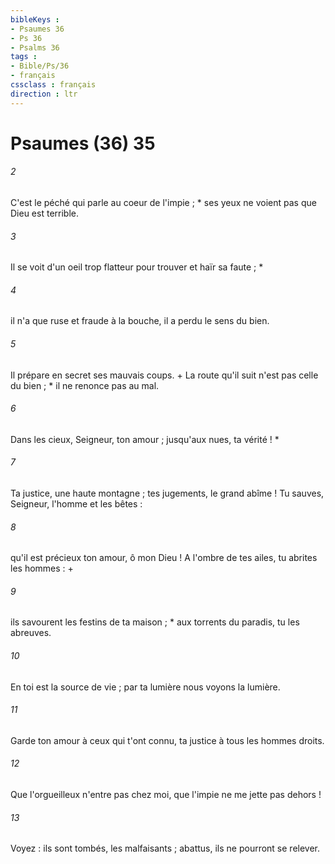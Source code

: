 ```yaml
---
bibleKeys : 
- Psaumes 36
- Ps 36
- Psalms 36
tags : 
- Bible/Ps/36
- français
cssclass : français
direction : ltr
---
```


# Psaumes (36) 35

###### 2
C'est le péché qui parle au coeur de l'impie ; * ses yeux ne voient pas que Dieu est terrible.
###### 3
Il se voit d'un oeil trop flatteur pour trouver et haïr sa faute ; *
###### 4
il n'a que ruse et fraude à la bouche, il a perdu le sens du bien.
###### 5
Il prépare en secret ses mauvais coups. + La route qu'il suit n'est pas celle du bien ; * il ne renonce pas au mal.
###### 6
Dans les cieux, Seigneur, ton amour ; jusqu'aux nues, ta vérité ! *
###### 7
Ta justice, une haute montagne ; tes jugements, le grand abîme ! Tu sauves, Seigneur, l'homme et les bêtes :
###### 8
qu'il est précieux ton amour, ô mon Dieu ! A l'ombre de tes ailes, tu abrites les hommes : +
###### 9
ils savourent les festins de ta maison ; * aux torrents du paradis, tu les abreuves.
###### 10
En toi est la source de vie ; par ta lumière nous voyons la lumière.
###### 11
Garde ton amour à ceux qui t'ont connu, ta justice à tous les hommes droits.
###### 12
Que l'orgueilleux n'entre pas chez moi, que l'impie ne me jette pas dehors !
###### 13
Voyez : ils sont tombés, les malfaisants ; abattus, ils ne pourront se relever.
